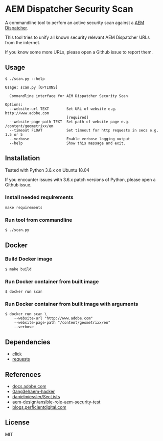 # AEM Dispatcher Security Scan

A commandline tool to perfom an active security scan against a [AEM Dispatcher](https://docs.adobe.com/content/help/en/experience-manager-dispatcher/using/dispatcher.html).

This tool tries to unify all known security relevant AEM Dispatcher URLs from the internet.

If you know some more URLs, please open a Github issue to report them.

## Usage
```
$ ./scan.py --help

Usage: scan.py [OPTIONS]

  Commandline interface for AEM Dispatcher Security Scan

Options:
  --website-url TEXT        Set URL of website e.g. http://www.adobe.com
                            [required]
  --website-page-path TEXT  Set path of website page e.g. /content/geometrixx/en
  --timeout FLOAT           Set timeout for http requests in secs e.g. 1.5 or 5
  --verbose                 Enable verbose logging output
  --help                    Show this message and exit.
```

## Installation

Tested with Python 3.6.x on Ubuntu 18.04

If you encounter issues with 3.6.x patch versions of Python, please open a Github issue.

### Install needed requirements

```
make requirements
```

### Run tool from commandline

```
$ ./scan.py
```

## Docker

### Build Docker image

```
$ make build
```

### Run Docker container from built image

```
$ docker run scan
```

### Run Docker container from built image with arguments

```
$ docker run scan \
    --website-url "http://www.adobe.com"
    --website-page-path "/content/geometrixx/en"
    --verbose
```

## Dependencies
* [click](https://pypi.python.org/pypi/click)
* [requests](https://pypi.python.org/pypi/requests)

## References
* [docs.adobe.com](https://docs.adobe.com/content/help/en/experience-manager-dispatcher/using/configuring/dispatcher-configuration.html#testing-dispatcher-security)
* [0ang3el/aem-hacker](https://github.com/0ang3el/aem-hacker)
* [danielmiessler/SecLists](https://github.com/danielmiessler/SecLists)
* [aem-design/ansible-role-aem-security-test](https://github.com/aem-design/ansible-role-aem-security-test)
* [blogs.perficientdigital.com](https://blogs.perficientdigital.com/2019/01/10/mastering-aem-dispatcher-part-7-securing-the-dispatcher/)

## License
MIT
